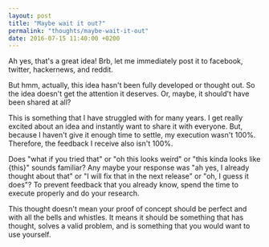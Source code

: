 ```yaml
---
layout: post
title: "Maybe wait it out?"
permalink: "thoughts/maybe-wait-it-out"
date: 2016-07-15 11:40:00 +0200
---
```


Ah yes, that's a great idea! Brb, let me immediately post it to facebook,
twitter, hackernews, and reddit.

But hmm, actually, this idea hasn't been fully developed or thought out. So the idea
doesn't get the attention it deserves. Or, maybe, it should't have been shared at all?

This is something that I have struggled with for many years. I get really excited
about an idea and instantly want to share it with everyone. But, because I haven't
give it enough time to settle, my execution wasn't 100%. Therefore, the feedback
I receive also isn't 100%.

Does "what if you tried that" or "oh this looks weird" or "this kinda looks like {this}" sounds familiar? Any maybe
your response was "ah yes, I already thought about that" or "I will fix that in the next release" or "oh, I guess it does"?
To prevent feedback that you already know, spend the time to execute properly and do your research.

This thought doesn't mean your proof of concept should be perfect and with all
the bells and whistles. It means it should be something that has thought, solves a
valid problem, and is something that you would want to use yourself.
